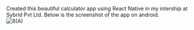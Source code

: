 Created this beautiful calculator app using React Native in my intership at Sybrid Pvt Ltd. Below is the screenshot of the app on android.
<br>
![8(A)](https://user-images.githubusercontent.com/59371949/180427626-96a99f9b-0958-4965-869a-9d6f38631fc2.png)

